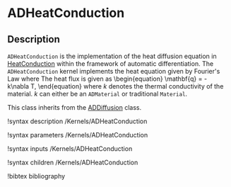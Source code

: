 # ADHeatConduction

## Description

`ADHeatConduction` is the implementation of the heat diffusion equation in [HeatConduction](/HeatConduction.md) within the framework of automatic differentiation.
The `ADHeatConduction` kernel implements the heat equation given by Fourier's Law where The heat flux is given as
\begin{equation}
\mathbf{q} = - k\nabla T,
\end{equation}
where $k$ denotes the thermal conductivity of the material. $k$ can either be an `ADMaterial` or traditional `Material`.

This class inherits from the [ADDiffusion](framework:/ADDiffusion.md) class.

!syntax description /Kernels/ADHeatConduction

!syntax parameters /Kernels/ADHeatConduction

!syntax inputs /Kernels/ADHeatConduction

!syntax children /Kernels/ADHeatConduction

!bibtex bibliography
